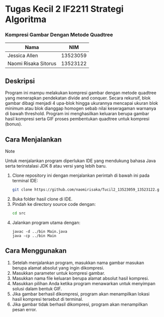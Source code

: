 # Tugas Kecil 2 IF2211 Strategi Algoritma
### Kompresi Gambar Dengan Metode Quadtree 
| Nama | NIM |
|------|-----|
| Jessica Allen | 13523059 |
| Naomi Risaka Sitorus | 13523122 |

## Deskripsi
Program ini mampu melakukan kompresi gambar dengan metode quadtree yang menerapkan pendekatan divide and conquer. Secara rekursif, blok gambar dibagi menjadi 4 upa-blok hingga ukurannya mencapai ukuran blok minimum atau blok dianggap homogen sebab nilai keseragaman warnanya di bawah threshold. Program ini menghasilkan keluaran berupa gambar hasil kompresi serta GIF proses pembentukan quadtree untuk kompresi (bonus).

## Cara Menjalankan
> [!NOTE]
> Untuk menjalankan program diperlukan IDE yang mendukung bahasa Java serta terinstalasi JDK 8 atau versi yang lebih baru.
1. Clone repository ini dengan menjalankan perintah di bawah ini pada terminal IDE:
   ```sh
   git clone https://github.com/naomirisaka/Tucil2_13523059_13523122.git
2. Buka folder hasil clone di IDE.
3. Pindah ke directory source code dengan:
   ```sh
   cd src
4. Jalankan program utama dengan:
   ```
   javac -d ../bin Main.java
   java -cp ../bin Main
   ```
   
## Cara Menggunakan
1. Setelah menjalankan program, masukkan nama gambar masukan berupa alamat absolut yang ingin dikompresi.
2. Masukkan parameter untuk kompresi gambar.
3. Masukkan nama file keluaran berupa alamat absolut hasil kompresi. 
4. Masukkan pilihan Anda ketika program menawarkan untuk menyimpan solusi dalam bentuk GIF.
5. Jika gambar berhasil dikompresi, program akan menampilkan lokasi hasil kompresi tersebut di terminal.
6. Jika gambar tidak berhasil dikompresi, program akan menampilkan pesan error.
